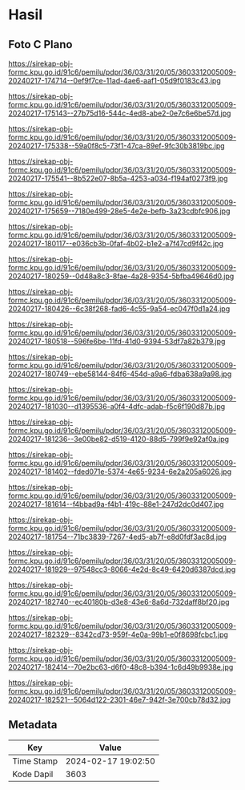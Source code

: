 # Hasil

## Foto C Plano

https://sirekap-obj-formc.kpu.go.id/91c6/pemilu/pdpr/36/03/31/20/05/3603312005009-20240217-174714--0ef9f7ce-11ad-4ae6-aaf1-05d9f0183c43.jpg

https://sirekap-obj-formc.kpu.go.id/91c6/pemilu/pdpr/36/03/31/20/05/3603312005009-20240217-175143--27b75d16-544c-4ed8-abe2-0e7c6e6be57d.jpg

https://sirekap-obj-formc.kpu.go.id/91c6/pemilu/pdpr/36/03/31/20/05/3603312005009-20240217-175338--59a0f8c5-73f1-47ca-89ef-9fc30b3819bc.jpg

https://sirekap-obj-formc.kpu.go.id/91c6/pemilu/pdpr/36/03/31/20/05/3603312005009-20240217-175541--8b522e07-8b5a-4253-a034-f194af0273f9.jpg

https://sirekap-obj-formc.kpu.go.id/91c6/pemilu/pdpr/36/03/31/20/05/3603312005009-20240217-175659--7180e499-28e5-4e2e-befb-3a23cdbfc906.jpg

https://sirekap-obj-formc.kpu.go.id/91c6/pemilu/pdpr/36/03/31/20/05/3603312005009-20240217-180117--e036cb3b-0faf-4b02-b1e2-a7f47cd9f42c.jpg

https://sirekap-obj-formc.kpu.go.id/91c6/pemilu/pdpr/36/03/31/20/05/3603312005009-20240217-180259--0d48a8c3-8fae-4a28-9354-5bfba49646d0.jpg

https://sirekap-obj-formc.kpu.go.id/91c6/pemilu/pdpr/36/03/31/20/05/3603312005009-20240217-180426--6c38f268-fad6-4c55-9a54-ec047f0d1a24.jpg

https://sirekap-obj-formc.kpu.go.id/91c6/pemilu/pdpr/36/03/31/20/05/3603312005009-20240217-180518--596fe6be-11fd-41d0-9394-53df7a82b379.jpg

https://sirekap-obj-formc.kpu.go.id/91c6/pemilu/pdpr/36/03/31/20/05/3603312005009-20240217-180749--ebe58144-84f6-454d-a9a6-fdba638a9a98.jpg

https://sirekap-obj-formc.kpu.go.id/91c6/pemilu/pdpr/36/03/31/20/05/3603312005009-20240217-181030--d1395536-a0f4-4dfc-adab-f5c6f190d87b.jpg

https://sirekap-obj-formc.kpu.go.id/91c6/pemilu/pdpr/36/03/31/20/05/3603312005009-20240217-181236--3e00be82-d519-4120-88d5-799f9e92af0a.jpg

https://sirekap-obj-formc.kpu.go.id/91c6/pemilu/pdpr/36/03/31/20/05/3603312005009-20240217-181402--fded071e-5374-4e65-9234-6e2a205a6026.jpg

https://sirekap-obj-formc.kpu.go.id/91c6/pemilu/pdpr/36/03/31/20/05/3603312005009-20240217-181614--f4bbad9a-f4b1-419c-88e1-247d2dc0d407.jpg

https://sirekap-obj-formc.kpu.go.id/91c6/pemilu/pdpr/36/03/31/20/05/3603312005009-20240217-181754--71bc3839-7267-4ed5-ab7f-e8d0fdf3ac8d.jpg

https://sirekap-obj-formc.kpu.go.id/91c6/pemilu/pdpr/36/03/31/20/05/3603312005009-20240217-181929--97548cc3-8066-4e2d-8c49-6420d6387dcd.jpg

https://sirekap-obj-formc.kpu.go.id/91c6/pemilu/pdpr/36/03/31/20/05/3603312005009-20240217-182740--ec40180b-d3e8-43e6-8a6d-732daff8bf20.jpg

https://sirekap-obj-formc.kpu.go.id/91c6/pemilu/pdpr/36/03/31/20/05/3603312005009-20240217-182329--8342cd73-959f-4e0a-99b1-e0f8698fcbc1.jpg

https://sirekap-obj-formc.kpu.go.id/91c6/pemilu/pdpr/36/03/31/20/05/3603312005009-20240217-182414--70e2bc63-d6f0-48c8-b394-1c6d49b9938e.jpg

https://sirekap-obj-formc.kpu.go.id/91c6/pemilu/pdpr/36/03/31/20/05/3603312005009-20240217-182521--5064d122-2301-46e7-942f-3e700cb78d32.jpg


## Metadata

| Key        | Value               |
| ---------- | ------------------- |
| Time Stamp | 2024-02-17 19:02:50 |
| Kode Dapil | 3603                |



